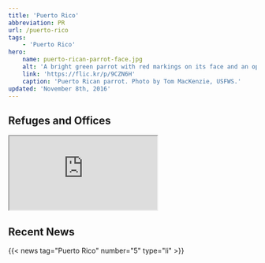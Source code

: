 ```yaml
---
title: 'Puerto Rico'
abbreviation: PR
url: /puerto-rico
tags:
    - 'Puerto Rico'
hero:
    name: puerto-rican-parrot-face.jpg
    alt: 'A bright green parrot with red markings on its face and an open beak.'
    link: 'https://flic.kr/p/9CZN6H'
    caption: 'Puerto Rican parrot. Photo by Tom MacKenzie, USFWS.'
updated: 'November 8th, 2016'
---
```


## Refuges and Offices
<iframe src="https://usfws.github.io/southeast-mega-map/?state=PR&scroll=false" class="state-map"></iframe>

## Recent News
{{< news tag="Puerto Rico" number="5" type="li" >}}

